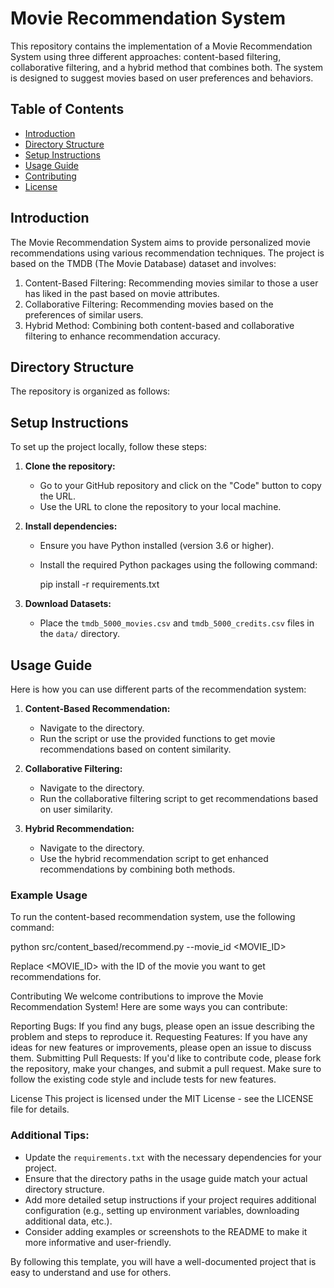 # Movie Recommendation System

This repository contains the implementation of a Movie Recommendation System using three different approaches: content-based filtering, collaborative filtering, and a hybrid method that combines both. The system is designed to suggest movies based on user preferences and behaviors.

## Table of Contents
- [Introduction](#introduction)
- [Directory Structure](#directory-structure)
- [Setup Instructions](#setup-instructions)
- [Usage Guide](#usage-guide)
- [Contributing](#contributing)
- [License](#license)

## Introduction
The Movie Recommendation System aims to provide personalized movie recommendations using various recommendation techniques. The project is based on the TMDB (The Movie Database) dataset and involves:

1. Content-Based Filtering: Recommending movies similar to those a user has liked in the past based on movie attributes.
2. Collaborative Filtering: Recommending movies based on the preferences of similar users.
3. Hybrid Method: Combining both content-based and collaborative filtering to enhance recommendation accuracy.

## Directory Structure
The repository is organized as follows:

## Setup Instructions
To set up the project locally, follow these steps:

1. **Clone the repository:**
   - Go to your GitHub repository and click on the "Code" button to copy the URL.
   - Use the URL to clone the repository to your local machine.

2. **Install dependencies:**
   - Ensure you have Python installed (version 3.6 or higher).
   - Install the required Python packages using the following command:
   
     pip install -r requirements.txt

3. **Download Datasets:**
   - Place the `tmdb_5000_movies.csv` and `tmdb_5000_credits.csv` files in the `data/` directory.

## Usage Guide
Here is how you can use different parts of the recommendation system:

1. **Content-Based Recommendation:**
   - Navigate to the directory.
   - Run the script or use the provided functions to get movie recommendations based on content similarity.

2. **Collaborative Filtering:**
   - Navigate to the directory.
   - Run the collaborative filtering script to get recommendations based on user similarity.

3. **Hybrid Recommendation:**
   - Navigate to the directory.
   - Use the hybrid recommendation script to get enhanced recommendations by combining both methods.

### Example Usage
To run the content-based recommendation system, use the following command:

python src/content_based/recommend.py --movie_id <MOVIE_ID>

Replace <MOVIE_ID> with the ID of the movie you want to get recommendations for.

Contributing
We welcome contributions to improve the Movie Recommendation System! Here are some ways you can contribute:

Reporting Bugs: If you find any bugs, please open an issue describing the problem and steps to reproduce it.
Requesting Features: If you have any ideas for new features or improvements, please open an issue to discuss them.
Submitting Pull Requests: If you'd like to contribute code, please fork the repository, make your changes, and submit a pull request. Make sure to follow the existing code style and include tests for new features.

License
This project is licensed under the MIT License - see the LICENSE file for details.

### Additional Tips:
- Update the `requirements.txt` with the necessary dependencies for your project.
- Ensure that the directory paths in the usage guide match your actual directory structure.
- Add more detailed setup instructions if your project requires additional configuration (e.g., setting up environment variables, downloading additional data, etc.).
- Consider adding examples or screenshots to the README to make it more informative and user-friendly.

By following this template, you will have a well-documented project that is easy to understand and use for others.
